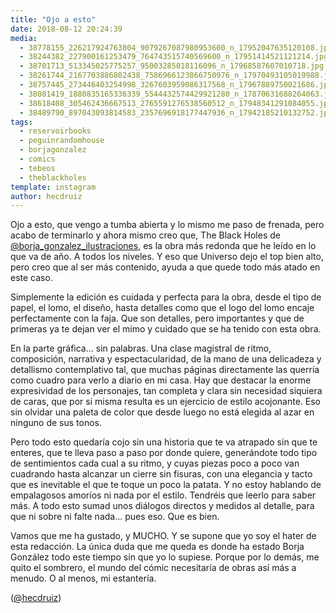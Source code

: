 ```yaml
---
title: "Ojo a esto"
date: 2018-08-12 20:24:39
media: 
  - 38778155_226217924763804_9079267087980953600_n_17952047635120108.jpg
  - 38244382_227900161253479_764743515740569600_n_17951414521121214.jpg
  - 38701713_513345025775257_95003285018116096_n_17968587607010718.jpg
  - 38261744_2167703886802438_7586966123866750976_n_17970493105019988.jpg
  - 38757445_273446403254998_3267603959086317568_n_17967889750021686.jpg
  - 38081419_1880835165336339_5544432574429921280_n_17870631688264063.jpg
  - 38618408_305462436667513_2765591276538560512_n_17948341291084055.jpg
  - 38489790_897043093814583_2357696918177447936_n_17942185210132752.jpg
tags: 
  - reservoirbooks
  - peguinrandomhouse
  - borjagonzalez
  - comics
  - tebeos
  - theblackholes
template: instagram
author: hecdruiz
---
```


Ojo a esto, que vengo a tumba abierta y lo mismo me paso de frenada, pero acabo de terminarlo y ahora mismo creo que, The Black Holes de [@borja_gonzalez_ilustraciones](https://instagram.com/borja_gonzalez_ilustraciones), es la obra más redonda que he leído en lo que va de año. A todos los niveles. Y eso que Universo dejo el top bien alto, pero creo que al ser más contenido, ayuda a que quede todo más atado en este caso.


Simplemente la edición es cuidada y perfecta para la obra, desde el tipo de papel, el lomo, el diseño, hasta detalles como que el logo del lomo encaje perfectamente con la faja. Que son detalles, pero importantes y que de primeras ya te dejan ver el mimo y cuidado que se ha tenido con esta obra.


En la parte gráfica... sin palabras. Una clase magistral de ritmo, composición, narrativa y espectacularidad, de la mano de una delicadeza y detallismo contemplativo tal, que muchas páginas directamente las querría como cuadro para verlo a diario en mi casa. Hay que destacar la enorme expresividad de los personajes, tan completa y clara sin necesidad siquiera de caras, que por si misma resulta es un ejercicio de estilo acojonante. Eso sin olvidar una paleta de color que desde luego no está elegida al azar en ninguno de sus tonos.


Pero todo esto quedaría cojo sin una historia que te va atrapado sin que te enteres, que te lleva paso a paso por donde quiere, generándote todo tipo de sentimientos cada cual a su ritmo, y cuyas piezas poco a poco van cuadrando hasta alcanzar un cierre sin fisuras, con una elegancia y tacto que es inevitable el que te toque un poco la patata. Y no estoy hablando de empalagosos amoríos ni nada por el estilo. Tendréis que leerlo para saber más. A todo esto sumad unos diálogos directos y medidos al detalle, para que ni sobre ni falte nada... pues eso. Que es bien.


Vamos que me ha gustado, y MUCHO. Y se supone que yo soy el hater de esta redacción. La única duda que me queda es donde ha estado Borja González todo este tiempo sin que yo lo supiese. Porque por lo demás, me quito el sombrero, el mundo del cómic necesitaría de obras así más a menudo. O al menos, mi estantería.


([@hecdruiz](https://instagram.com/hecdruiz))
